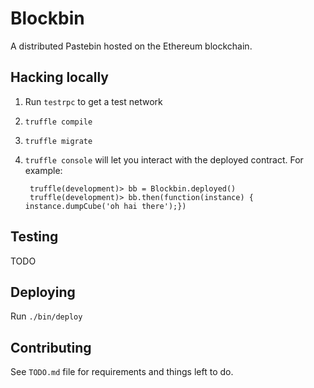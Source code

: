# Blockbin

A distributed Pastebin hosted on the Ethereum blockchain.

## Hacking locally

1. Run `testrpc` to get a test network
2. `truffle compile`
3. `truffle migrate`
4. `truffle console` will let you interact with the deployed
   contract. For example:

        truffle(development)> bb = Blockbin.deployed()
        truffle(development)> bb.then(function(instance) { instance.dumpCube('oh hai there');})

## Testing

TODO

## Deploying

Run `./bin/deploy`

## Contributing

See `TODO.md` file for requirements and things left to do.
